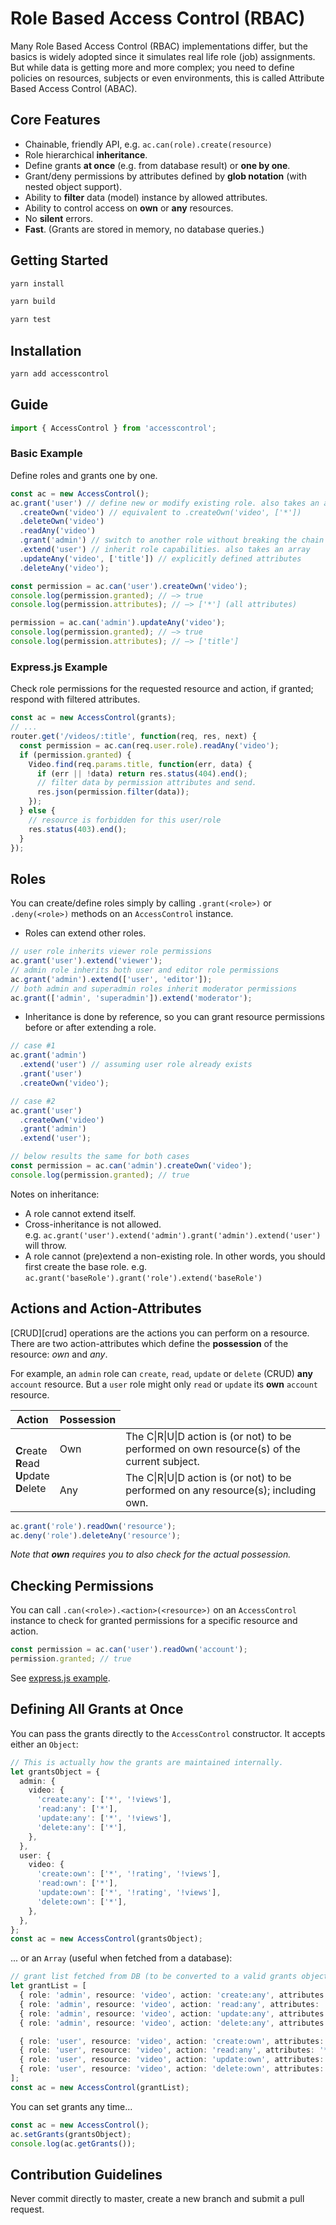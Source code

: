 # Role Based Access Control (RBAC)

Many Role Based Access Control (RBAC) implementations differ, but the basics is widely adopted since it simulates real life role (job) assignments. But while data is getting more and more complex; you need to define policies on resources, subjects or even environments, this is called Attribute Based Access Control (ABAC).

## Core Features

- Chainable, friendly API, e.g. `ac.can(role).create(resource)`
- Role hierarchical **inheritance**.
- Define grants **at once** (e.g. from database result) or **one by one**.
- Grant/deny permissions by attributes defined by **glob notation** (with nested object support).
- Ability to **filter** data (model) instance by allowed attributes.
- Ability to control access on **own** or **any** resources.
- No **silent** errors.
- **Fast**. (Grants are stored in memory, no database queries.)

## Getting Started

```bash
yarn install
```

```bash
yarn build
```

```bash
yarn test
```

## Installation

```bash
yarn add accesscontrol
```

## Guide

```typescript
import { AccessControl } from 'accesscontrol';
```

### Basic Example

Define roles and grants one by one.

```typescript
const ac = new AccessControl();
ac.grant('user') // define new or modify existing role. also takes an array.
  .createOwn('video') // equivalent to .createOwn('video', ['*'])
  .deleteOwn('video')
  .readAny('video')
  .grant('admin') // switch to another role without breaking the chain
  .extend('user') // inherit role capabilities. also takes an array
  .updateAny('video', ['title']) // explicitly defined attributes
  .deleteAny('video');

const permission = ac.can('user').createOwn('video');
console.log(permission.granted); // —> true
console.log(permission.attributes); // —> ['*'] (all attributes)

permission = ac.can('admin').updateAny('video');
console.log(permission.granted); // —> true
console.log(permission.attributes); // —> ['title']
```

### Express.js Example

Check role permissions for the requested resource and action, if granted; respond with filtered attributes.

```typescript
const ac = new AccessControl(grants);
// ...
router.get('/videos/:title', function(req, res, next) {
  const permission = ac.can(req.user.role).readAny('video');
  if (permission.granted) {
    Video.find(req.params.title, function(err, data) {
      if (err || !data) return res.status(404).end();
      // filter data by permission attributes and send.
      res.json(permission.filter(data));
    });
  } else {
    // resource is forbidden for this user/role
    res.status(403).end();
  }
});
```

## Roles

You can create/define roles simply by calling `.grant(<role>)` or `.deny(<role>)` methods on an `AccessControl` instance.

- Roles can extend other roles.

```typescript
// user role inherits viewer role permissions
ac.grant('user').extend('viewer');
// admin role inherits both user and editor role permissions
ac.grant('admin').extend(['user', 'editor']);
// both admin and superadmin roles inherit moderator permissions
ac.grant(['admin', 'superadmin']).extend('moderator');
```

- Inheritance is done by reference, so you can grant resource permissions before or after extending a role.

```typescript
// case #1
ac.grant('admin')
  .extend('user') // assuming user role already exists
  .grant('user')
  .createOwn('video');

// case #2
ac.grant('user')
  .createOwn('video')
  .grant('admin')
  .extend('user');

// below results the same for both cases
const permission = ac.can('admin').createOwn('video');
console.log(permission.granted); // true
```

Notes on inheritance:

- A role cannot extend itself.
- Cross-inheritance is not allowed.  
  e.g. `ac.grant('user').extend('admin').grant('admin').extend('user')` will throw.
- A role cannot (pre)extend a non-existing role. In other words, you should first create the base role. e.g. `ac.grant('baseRole').grant('role').extend('baseRole')`

## Actions and Action-Attributes

[CRUD][crud] operations are the actions you can perform on a resource. There are two action-attributes which define the **possession** of the resource: _own_ and _any_.

For example, an `admin` role can `create`, `read`, `update` or `delete` (CRUD) **any** `account` resource. But a `user` role might only `read` or `update` its **own** `account` resource.

<table>
    <thead>
        <tr>
            <th>Action</th>
            <th>Possession</th>
        </tr>
    </thead>
    <tbody>
        <tr>
            <td rowspan="2">
            <b>C</b>reate<br />
            <b>R</b>ead<br />
            <b>U</b>pdate<br />
            <b>D</b>elete<br />
            </td>
            <td>Own</td>
            <td>The C|R|U|D action is (or not) to be performed on own resource(s) of the current subject.</td>
        </tr>
        <tr>
            <td>Any</td>
            <td>The C|R|U|D action is (or not) to be performed on any resource(s); including own.</td>
        </tr>   
    </tbody>
</table>

```typescript
ac.grant('role').readOwn('resource');
ac.deny('role').deleteAny('resource');
```

_Note that **own** requires you to also check for the actual possession._

## Checking Permissions

You can call `.can(<role>).<action>(<resource>)` on an `AccessControl` instance to check for granted permissions for a specific resource and action.

```typescript
const permission = ac.can('user').readOwn('account');
permission.granted; // true
```

See [express.js example](#expressjs-example).

## Defining All Grants at Once

You can pass the grants directly to the `AccessControl` constructor.
It accepts either an `Object`:

```typescript
// This is actually how the grants are maintained internally.
let grantsObject = {
  admin: {
    video: {
      'create:any': ['*', '!views'],
      'read:any': ['*'],
      'update:any': ['*', '!views'],
      'delete:any': ['*'],
    },
  },
  user: {
    video: {
      'create:own': ['*', '!rating', '!views'],
      'read:own': ['*'],
      'update:own': ['*', '!rating', '!views'],
      'delete:own': ['*'],
    },
  },
};
const ac = new AccessControl(grantsObject);
```

... or an `Array` (useful when fetched from a database):

```typescript
// grant list fetched from DB (to be converted to a valid grants object, internally)
let grantList = [
  { role: 'admin', resource: 'video', action: 'create:any', attributes: '*, !views' },
  { role: 'admin', resource: 'video', action: 'read:any', attributes: '*' },
  { role: 'admin', resource: 'video', action: 'update:any', attributes: '*, !views' },
  { role: 'admin', resource: 'video', action: 'delete:any', attributes: '*' },

  { role: 'user', resource: 'video', action: 'create:own', attributes: '*, !rating, !views' },
  { role: 'user', resource: 'video', action: 'read:any', attributes: '*' },
  { role: 'user', resource: 'video', action: 'update:own', attributes: '*, !rating, !views' },
  { role: 'user', resource: 'video', action: 'delete:own', attributes: '*' },
];
const ac = new AccessControl(grantList);
```

You can set grants any time...

```typescript
const ac = new AccessControl();
ac.setGrants(grantsObject);
console.log(ac.getGrants());
```

## Contribution Guidelines

Never commit directly to master, create a new branch and submit a pull request.
